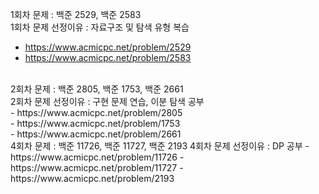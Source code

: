 1회차 문제 : 백준 2529, 백준 2583<br/>
1회차 문제 선정이유 : 자료구조 및 탐색 유형 복습<br/>
- https://www.acmicpc.net/problem/2529
- https://www.acmicpc.net/problem/2583
<br/>
2회차 문제 : 백준 2805, 백준 1753, 백준 2661<br/>
2회차 문제 선정이유 : 구현 문제 연습, 이분 탐색 공부<br/>
- https://www.acmicpc.net/problem/2805<br/>
- https://www.acmicpc.net/problem/1753<br/>
- https://www.acmicpc.net/problem/2661
<br/>
4회차 문제 : 백준 11726, 백준 11727, 백준 2193
4회차 문제 선정이유 : DP 공부
- https://www.acmicpc.net/problem/11726
- https://www.acmicpc.net/problem/11727
- https://www.acmicpc.net/problem/2193
